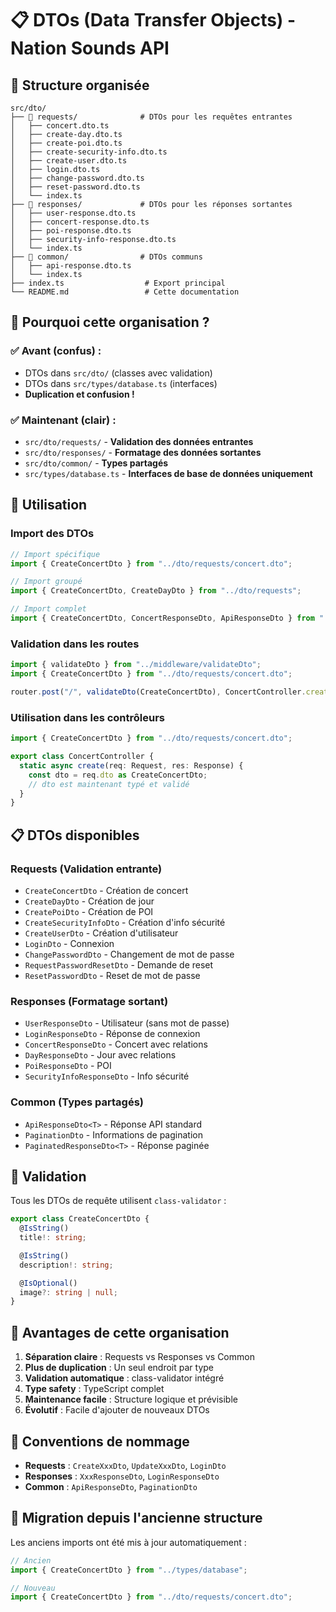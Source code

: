 # 📋 DTOs (Data Transfer Objects) - Nation Sounds API

## 📁 Structure organisée

```
src/dto/
├── 📁 requests/              # DTOs pour les requêtes entrantes
│   ├── concert.dto.ts
│   ├── create-day.dto.ts
│   ├── create-poi.dto.ts
│   ├── create-security-info.dto.ts
│   ├── create-user.dto.ts
│   ├── login.dto.ts
│   ├── change-password.dto.ts
│   ├── reset-password.dto.ts
│   └── index.ts
├── 📁 responses/             # DTOs pour les réponses sortantes
│   ├── user-response.dto.ts
│   ├── concert-response.dto.ts
│   ├── poi-response.dto.ts
│   ├── security-info-response.dto.ts
│   └── index.ts
├── 📁 common/                # DTOs communs
│   ├── api-response.dto.ts
│   └── index.ts
├── index.ts                  # Export principal
└── README.md                 # Cette documentation
```

## 🎯 **Pourquoi cette organisation ?**

### ✅ **Avant (confus) :**

- DTOs dans `src/dto/` (classes avec validation)
- DTOs dans `src/types/database.ts` (interfaces)
- **Duplication et confusion !**

### ✅ **Maintenant (clair) :**

- `src/dto/requests/` - **Validation des données entrantes**
- `src/dto/responses/` - **Formatage des données sortantes**
- `src/dto/common/` - **Types partagés**
- `src/types/database.ts` - **Interfaces de base de données uniquement**

## 🚀 **Utilisation**

### Import des DTOs

```typescript
// Import spécifique
import { CreateConcertDto } from "../dto/requests/concert.dto";

// Import groupé
import { CreateConcertDto, CreateDayDto } from "../dto/requests";

// Import complet
import { CreateConcertDto, ConcertResponseDto, ApiResponseDto } from "../dto";
```

### Validation dans les routes

```typescript
import { validateDto } from "../middleware/validateDto";
import { CreateConcertDto } from "../dto/requests/concert.dto";

router.post("/", validateDto(CreateConcertDto), ConcertController.create);
```

### Utilisation dans les contrôleurs

```typescript
import { CreateConcertDto } from "../dto/requests/concert.dto";

export class ConcertController {
  static async create(req: Request, res: Response) {
    const dto = req.dto as CreateConcertDto;
    // dto est maintenant typé et validé
  }
}
```

## 📋 **DTOs disponibles**

### Requests (Validation entrante)

- `CreateConcertDto` - Création de concert
- `CreateDayDto` - Création de jour
- `CreatePoiDto` - Création de POI
- `CreateSecurityInfoDto` - Création d'info sécurité
- `CreateUserDto` - Création d'utilisateur
- `LoginDto` - Connexion
- `ChangePasswordDto` - Changement de mot de passe
- `RequestPasswordResetDto` - Demande de reset
- `ResetPasswordDto` - Reset de mot de passe

### Responses (Formatage sortant)

- `UserResponseDto` - Utilisateur (sans mot de passe)
- `LoginResponseDto` - Réponse de connexion
- `ConcertResponseDto` - Concert avec relations
- `DayResponseDto` - Jour avec relations
- `PoiResponseDto` - POI
- `SecurityInfoResponseDto` - Info sécurité

### Common (Types partagés)

- `ApiResponseDto<T>` - Réponse API standard
- `PaginationDto` - Informations de pagination
- `PaginatedResponseDto<T>` - Réponse paginée

## 🔧 **Validation**

Tous les DTOs de requête utilisent `class-validator` :

```typescript
export class CreateConcertDto {
  @IsString()
  title!: string;

  @IsString()
  description!: string;

  @IsOptional()
  image?: string | null;
}
```

## 🎉 **Avantages de cette organisation**

1. **Séparation claire** : Requests vs Responses vs Common
2. **Plus de duplication** : Un seul endroit par type
3. **Validation automatique** : class-validator intégré
4. **Type safety** : TypeScript complet
5. **Maintenance facile** : Structure logique et prévisible
6. **Évolutif** : Facile d'ajouter de nouveaux DTOs

## 📝 **Conventions de nommage**

- **Requests** : `CreateXxxDto`, `UpdateXxxDto`, `LoginDto`
- **Responses** : `XxxResponseDto`, `LoginResponseDto`
- **Common** : `ApiResponseDto`, `PaginationDto`

## 🔄 **Migration depuis l'ancienne structure**

Les anciens imports ont été mis à jour automatiquement :

```typescript
// Ancien
import { CreateConcertDto } from "../types/database";

// Nouveau
import { CreateConcertDto } from "../dto/requests/concert.dto";
```
